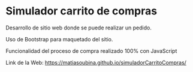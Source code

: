 # Simulador carrito de compras

Desarrollo de sitio web donde se puede realizar un pedido.

Uso de Bootstrap para maquetado del sitio.

Funcionalidad del proceso de compra realizado 100% con JavaScript

Link de la Web: https://matiasoubina.github.io/simuladorCarritoCompras/
